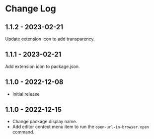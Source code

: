 # Change Log

## 1.1.2 - 2023-02-21

Update extension icon to add transparency.

## 1.1.1 - 2023-02-21

Add extension icon to package.json.

## 1.1.0 - 2022-12-08

- Initial release

## 1.1.0 - 2022-12-15

- Change package display name.
- Add editor context menu item to run the `open-url-in-browser.open` command.
